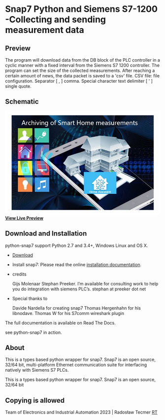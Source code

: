 # Snap7 Python and Siemens S7-1200 -Collecting and sending measurement data


## Preview

The program will download data from the DB block of the PLC controller in a cyclic manner 
with a fixed interval from the Siemens S7 1200 controller. 
The program can set the size of the collected measurements. 
After reaching a certain amount of news, the data packet is saved to a 'csv' file.
CSV file:
file configuration. Separator [ , ] comma. Special character text delimiter [ ' ] single quote.

## Schematic
![smart Home](https://github.com/remceTkedaR/images/blob/master/images/my_home_smart_1.jpg)
**[View Live Preview](http://electronic.pythonanywhere.com/#about)**



## Download and Installation

python-snap7 support Python 2.7 and 3.4+, Windows Linux and OS X.
* [Download ](https://pypi.org/project/python-snap7/)
* Install snap7: Please read the online [installation documentation](https://python-snap7.readthedocs.io/en/latest/installation.html).
* credits

    Gijs Molenaar
    Stephan Preeker. I’m available for consulting work to help you do integration with siemens PLC’s. stephan at preeker dot net


* Special thanks to

    Davide Nardella for creating snap7
    Thomas Hergenhahn for his libnodave.
    Thomas W for his S7comm wireshark plugin


The full documentation is available on Read The Docs.

see python-snap7 in action.


## About
This is a types based python wrapper for snap7. 
Snap7 is an open source, 32/64 bit, multi-platform 
Ethernet communication suite for interfacing natively with Siemens S7 PLCs.

This is a types based python wrapper for snap7. Snap7 is an open source, 32/64 bit


## Copying is allowed

Team of Electronics and Industrial Automation 2023 | Radosław Tecmer  [RT](http://electronic.pythonanywhere.com/#about)